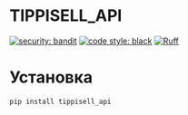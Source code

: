 # TIPPISELL_API

[![security: bandit](https://img.shields.io/badge/security-bandit-yellow.svg)](https://github.com/PyCQA/bandit)
[![code style: black](https://img.shields.io/badge/code%20style-black-000000.svg)](https://github.com/psf/black)
[![Ruff](https://img.shields.io/endpoint?url=https://raw.githubusercontent.com/astral-sh/ruff/main/assets/badge/v2.json)](https://github.com/astral-sh/ruff)

# Установка
```shell
pip install tippisell_api
```
